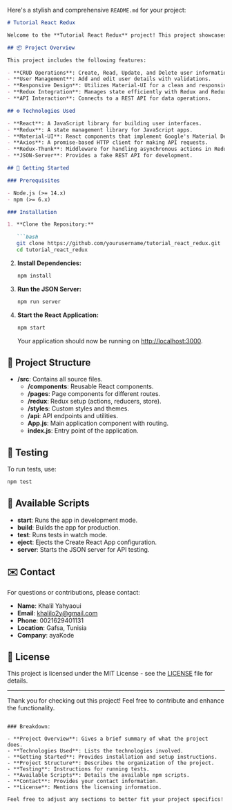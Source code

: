 Here's a stylish and comprehensive `README.md` for your project:

```markdown
# Tutorial React Redux

Welcome to the **Tutorial React Redux** project! This project showcases a full-featured CRUD application using React, Redux, and Material-UI. It's designed to demonstrate how to build a robust application with modern web technologies.

## 📦 Project Overview

This project includes the following features:

- **CRUD Operations**: Create, Read, Update, and Delete user information.
- **User Management**: Add and edit user details with validations.
- **Responsive Design**: Utilizes Material-UI for a clean and responsive user interface.
- **Redux Integration**: Manages state efficiently with Redux and Redux Thunk.
- **API Interaction**: Connects to a REST API for data operations.

## ⚙️ Technologies Used

- **React**: A JavaScript library for building user interfaces.
- **Redux**: A state management library for JavaScript apps.
- **Material-UI**: React components that implement Google's Material Design.
- **Axios**: A promise-based HTTP client for making API requests.
- **Redux-Thunk**: Middleware for handling asynchronous actions in Redux.
- **JSON-Server**: Provides a fake REST API for development.

## 🚀 Getting Started

### Prerequisites

- Node.js (>= 14.x)
- npm (>= 6.x)

### Installation

1. **Clone the Repository:**

   ```bash
   git clone https://github.com/yourusername/tutorial_react_redux.git
   cd tutorial_react_redux
   ```

2. **Install Dependencies:**

   ```bash
   npm install
   ```

3. **Run the JSON Server:**

   ```bash
   npm run server
   ```

4. **Start the React Application:**

   ```bash
   npm start
   ```

   Your application should now be running on [http://localhost:3000](http://localhost:3000).

## 📂 Project Structure

- **/src**: Contains all source files.
  - **/components**: Reusable React components.
  - **/pages**: Page components for different routes.
  - **/redux**: Redux setup (actions, reducers, store).
  - **/styles**: Custom styles and themes.
  - **/api**: API endpoints and utilities.
  - **App.js**: Main application component with routing.
  - **index.js**: Entry point of the application.

## 🧪 Testing

To run tests, use:

```bash
npm test
```

## 🔧 Available Scripts

- **start**: Runs the app in development mode.
- **build**: Builds the app for production.
- **test**: Runs tests in watch mode.
- **eject**: Ejects the Create React App configuration.
- **server**: Starts the JSON server for API testing.

## ✉️ Contact

For questions or contributions, please contact:

- **Name**: Khalil Yahyaoui
- **Email**: [khalilo2y@gmail.com](mailto:khalilo2y@gmail.com)
- **Phone**: 0021629401131
- **Location**: Gafsa, Tunisia
- **Company**: ayaKode

## 📜 License

This project is licensed under the MIT License - see the [LICENSE](LICENSE) file for details.

---

Thank you for checking out this project! Feel free to contribute and enhance the functionality.
```

### Breakdown:

- **Project Overview**: Gives a brief summary of what the project does.
- **Technologies Used**: Lists the technologies involved.
- **Getting Started**: Provides installation and setup instructions.
- **Project Structure**: Describes the organization of the project.
- **Testing**: Instructions for running tests.
- **Available Scripts**: Details the available npm scripts.
- **Contact**: Provides your contact information.
- **License**: Mentions the licensing information.

Feel free to adjust any sections to better fit your project specifics!